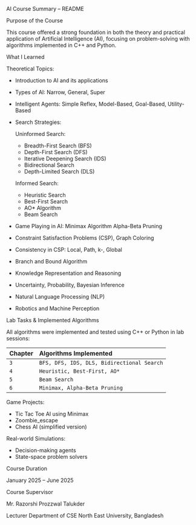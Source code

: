 
AI Course Summary – README

Purpose of the Course

This course offered a strong foundation in both the theory and practical application of Artificial Intelligence (AI), focusing on problem-solving with algorithms implemented in C++ and Python.


What I Learned

Theoretical Topics:


 - Introduction to AI and its applications
 - Types of AI: Narrow, General, Super
 - Intelligent Agents: Simple Reflex, Model-Based, Goal-Based, Utility-Based
 - Search Strategies:
 
    Uninformed Search:
     - Breadth-First Search (BFS)
     - Depth-First Search (DFS)
     - Iterative Deepening Search (IDS)
     - Bidirectional Search
     - Depth-Limited Search (DLS)
    
    Informed Search:
     - Heuristic Search
     - Best-First Search
     - AO* Algorithm
     - Beam Search

- Game Playing in AI:
    Minimax Algorithm
    Alpha-Beta Pruning

- Constraint Satisfaction Problems (CSP), Graph Coloring
- Consistency in CSP: Local, Path, k-, Global
- Branch and Bound Algorithm
- Knowledge Representation and Reasoning
- Uncertainty, Probability, Bayesian Inference
- Natural Language Processing (NLP)
- Robotics and Machine Perception
 
         



Lab Tasks & Implemented Algorithms

All algorithms were implemented and tested using C++ or Python in lab sessions:


| Chapter| Algorithms Implemented     | 
| :-------- | :------- | 
| `3` | `BFS, DFS, IDS, DLS, Bidirectional Search` |
| `4` | `Heuristic, Best-First, AO*` | 
| `5` | `Beam Search` |
| `6` | `Minimax, Alpha-Beta Pruning` | 

Game Projects:

 - Tic Tac Toe AI using Minimax
 - Zoombie_escape
 - Chess AI (simplified version)

Real-world Simulations:

- Decision-making agents
- State-space problem solvers





Course Duration

January 2025 – June 2025


Course Supervisor

Mr. Razorshi Prozzwal Talukder

Lecturer
Department of CSE
North East University, Bangladesh
